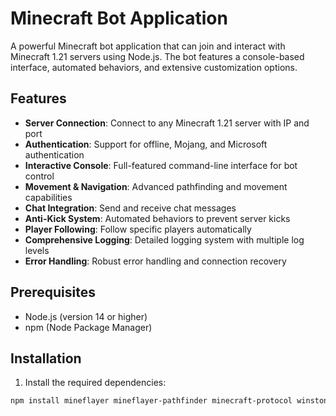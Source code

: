# Minecraft Bot Application

A powerful Minecraft bot application that can join and interact with Minecraft 1.21 servers using Node.js. The bot features a console-based interface, automated behaviors, and extensive customization options.

## Features

- **Server Connection**: Connect to any Minecraft 1.21 server with IP and port
- **Authentication**: Support for offline, Mojang, and Microsoft authentication
- **Interactive Console**: Full-featured command-line interface for bot control
- **Movement & Navigation**: Advanced pathfinding and movement capabilities
- **Chat Integration**: Send and receive chat messages
- **Anti-Kick System**: Automated behaviors to prevent server kicks
- **Player Following**: Follow specific players automatically
- **Comprehensive Logging**: Detailed logging system with multiple log levels
- **Error Handling**: Robust error handling and connection recovery

## Prerequisites

- Node.js (version 14 or higher)
- npm (Node Package Manager)

## Installation

1. Install the required dependencies:
```bash
npm install mineflayer mineflayer-pathfinder minecraft-protocol winston colors dotenv readline
